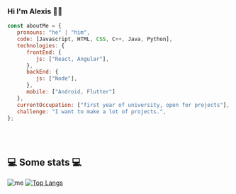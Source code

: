 ### Hi I'm Alexis 👨‍💻

```javascript
const aboutMe = {
   pronouns: "he" | "him",
   code: [Javascript, HTML, CSS, C++, Java, Python],
   technologies: {
      frontEnd: {
         js: ["React, Angular"],
      },
      backEnd: {
         js: ["Node"],
      },
      mobile: ["Android, Flutter"]
   },
   currentOccupation: ["first year of university, open for projects"],
   challenge: "I want to make a lot of projects.",
};
```
</br></br>
<h2>💻 Some stats 💻</h2>

![me](https://github-readme-stats.vercel.app/api?username=achechi15&show_icons=true&title_color=fff&icon_color=79ff97&text_color=9f9f9f&bg_color=151515)
[![Top Langs](https://github-readme-stats.vercel.app/api/top-langs/?username=achechi15)](https://github.com/achechi15/github-readme-stats)
<!--
**achechi15/achechi15** is a ✨ _special_ ✨ repository because its `README.md` (this file) appears on your GitHub profile.

Here are some ideas to get you started:

- 🔭 I’m currently working on Google Developer Student Club
- 🌱 I’m currently learning Python
- 🤔 I’m looking for help with Flutter
- 💬 Ask me about nothing
- 📫 How to reach me: amoncal@upv.edu.es
-->
